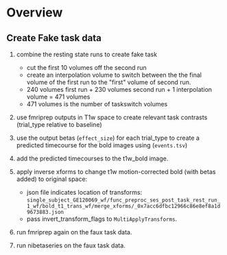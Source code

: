 # Overview

## Create Fake task data

1. combine the resting state runs to create fake task
    - cut the first 10 volumes off the second run
    - create an interpolation volume to switch between the the final volume of the first
      run   to the "first" volume of second run.
    - 240 volumes first run + 230 volumes second run + 1 interpolation volume = 471 volumes
    - 471 volumes is the number of taskswitch volumes

1. use fmriprep outputs in T1w space to create relevant task contrasts (trial_type relative to baseline)
1. use the output betas (`effect_size`) for each trial_type to create a predicted timecourse for the bold images using (`events.tsv`)
1. add the predicted timecourses to the t1w_bold image.
1. apply inverse xforms to change t1w motion-corrected bold (with betas added) to original space:
    - json file indicates location of transforms: `single_subject_GE120069_wf/func_preproc_ses_post_task_rest_run_1_wf/bold_t1_trans_wf/merge_xforms/_0x7acc6dfbc12966c86e8ef8a1d9673883.json`
    - pass invert_transform_flags to `MultiApplyTransforms`.
1. run fmriprep again on the faux task data.
1. run nibetaseries on the faux task data.